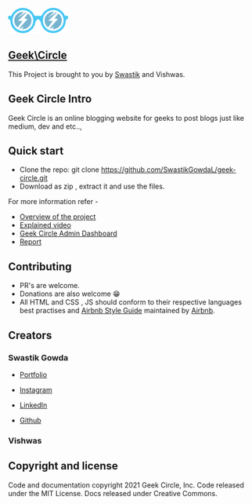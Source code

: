 ![](https://github.com/SwastikGowdaL/geek-circle/blob/main/public/assets/img/logo.png?raw=true)
## [Geek\Circle](https://geek-circle.glitch.me/index)
This Project is brought to you by [Swastik](https://swastikgowdal.github.io/SwastikGowda-Portfolio/) and Vishwas.

## Geek Circle Intro

Geek Circle is an online blogging website for geeks to post blogs just like medium, dev and etc..,

## Quick start

* Clone the repo: git clone https://github.com/SwastikGowdaL/geek-circle.git
* Download as zip , extract it and use the files.

For more information refer -
* [Overview of the project](https://www.instagram.com/tv/CPxrY-sAdl1/?utm_source=ig_web_copy_link)
* [Explained video](https://www.facebook.com/100002915696511/videos/4059460257494457/)
* [Geek Circle Admin Dashboard](https://app.appsmith.com/applications/60c4ebd03535574772b64031/pages/60c4ebd03535574772b64033) 
* [Report](https://drive.google.com/file/d/16FBxoH-txkBJH18nc3gk2Vq0d6SkhYip/view?usp=sharing)


## Contributing

* PR's are welcome.
* Donations are also welcome 😁
* All HTML and CSS , JS should conform to their respective languages best practises and [Airbnb Style Guide](https://github.com/airbnb/javascript) maintained by [Airbnb](https://github.com/airbnb/javascript).


## Creators

### Swastik Gowda

* [Portfolio](https://swastikgowdal.github.io/SwastikGowda-Portfolio/)

* [Instagram](https://www.instagram.com/coder_rna/)

* [LinkedIn](https://www.linkedin.com/in/swastik-gowda-l-06972a18a/)
* [Github](https://github.com/SwastikGowdaL)


### Vishwas

## Copyright and license

Code and documentation copyright 2021  Geek Circle, Inc. Code released under the MIT License. Docs released under Creative Commons.
